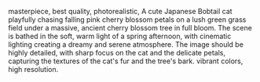 masterpiece, best quality, photorealistic, A cute Japanese Bobtail cat playfully chasing falling pink cherry blossom petals on a lush green grass field under a massive, ancient cherry blossom tree in full bloom. The scene is bathed in the soft, warm light of a spring afternoon, with cinematic lighting creating a dreamy and serene atmosphere. The image should be highly detailed, with sharp focus on the cat and the delicate petals, capturing the textures of the cat's fur and the tree's bark. vibrant colors, high resolution.